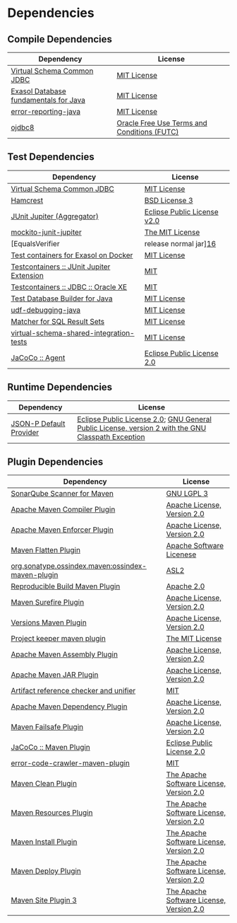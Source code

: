 <!-- @formatter:off -->
# Dependencies

## Compile Dependencies

| Dependency                                 | License                                          |
| ------------------------------------------ | ------------------------------------------------ |
| [Virtual Schema Common JDBC][0]            | [MIT License][1]                                 |
| [Exasol Database fundamentals for Java][2] | [MIT License][3]                                 |
| [error-reporting-java][4]                  | [MIT License][5]                                 |
| [ojdbc8][6]                                | [Oracle Free Use Terms and Conditions (FUTC)][7] |

## Test Dependencies

| Dependency                                      | License                           |
| ----------------------------------------------- | --------------------------------- |
| [Virtual Schema Common JDBC][0]                 | [MIT License][1]                  |
| [Hamcrest][10]                                  | [BSD License 3][11]               |
| [JUnit Jupiter (Aggregator)][12]                | [Eclipse Public License v2.0][13] |
| [mockito-junit-jupiter][14]                     | [The MIT License][15]             |
| [EqualsVerifier | release normal jar][16]       | [Apache License, Version 2.0][17] |
| [Test containers for Exasol on Docker][18]      | [MIT License][19]                 |
| [Testcontainers :: JUnit Jupiter Extension][20] | [MIT][21]                         |
| [Testcontainers :: JDBC :: Oracle XE][20]       | [MIT][21]                         |
| [Test Database Builder for Java][24]            | [MIT License][25]                 |
| [udf-debugging-java][26]                        | [MIT License][27]                 |
| [Matcher for SQL Result Sets][28]               | [MIT License][29]                 |
| [virtual-schema-shared-integration-tests][30]   | [MIT License][31]                 |
| [JaCoCo :: Agent][32]                           | [Eclipse Public License 2.0][33]  |

## Runtime Dependencies

| Dependency                    | License                                                                                                        |
| ----------------------------- | -------------------------------------------------------------------------------------------------------------- |
| [JSON-P Default Provider][34] | [Eclipse Public License 2.0][35]; [GNU General Public License, version 2 with the GNU Classpath Exception][36] |

## Plugin Dependencies

| Dependency                                              | License                                        |
| ------------------------------------------------------- | ---------------------------------------------- |
| [SonarQube Scanner for Maven][37]                       | [GNU LGPL 3][38]                               |
| [Apache Maven Compiler Plugin][39]                      | [Apache License, Version 2.0][17]              |
| [Apache Maven Enforcer Plugin][41]                      | [Apache License, Version 2.0][17]              |
| [Maven Flatten Plugin][43]                              | [Apache Software Licenese][44]                 |
| [org.sonatype.ossindex.maven:ossindex-maven-plugin][45] | [ASL2][44]                                     |
| [Reproducible Build Maven Plugin][47]                   | [Apache 2.0][44]                               |
| [Maven Surefire Plugin][49]                             | [Apache License, Version 2.0][17]              |
| [Versions Maven Plugin][51]                             | [Apache License, Version 2.0][17]              |
| [Project keeper maven plugin][53]                       | [The MIT License][54]                          |
| [Apache Maven Assembly Plugin][55]                      | [Apache License, Version 2.0][17]              |
| [Apache Maven JAR Plugin][57]                           | [Apache License, Version 2.0][17]              |
| [Artifact reference checker and unifier][59]            | [MIT][60]                                      |
| [Apache Maven Dependency Plugin][61]                    | [Apache License, Version 2.0][17]              |
| [Maven Failsafe Plugin][63]                             | [Apache License, Version 2.0][17]              |
| [JaCoCo :: Maven Plugin][65]                            | [Eclipse Public License 2.0][33]               |
| [error-code-crawler-maven-plugin][67]                   | [MIT][60]                                      |
| [Maven Clean Plugin][69]                                | [The Apache Software License, Version 2.0][44] |
| [Maven Resources Plugin][71]                            | [The Apache Software License, Version 2.0][44] |
| [Maven Install Plugin][73]                              | [The Apache Software License, Version 2.0][44] |
| [Maven Deploy Plugin][75]                               | [The Apache Software License, Version 2.0][44] |
| [Maven Site Plugin 3][77]                               | [The Apache Software License, Version 2.0][44] |

[32]: https://www.eclemma.org/jacoco/index.html
[44]: http://www.apache.org/licenses/LICENSE-2.0.txt
[49]: https://maven.apache.org/surefire/maven-surefire-plugin/
[69]: http://maven.apache.org/plugins/maven-clean-plugin/
[7]: https://www.oracle.com/downloads/licenses/oracle-free-license.html
[14]: https://github.com/mockito/mockito
[60]: https://opensource.org/licenses/MIT
[43]: https://www.mojohaus.org/flatten-maven-plugin/
[51]: http://www.mojohaus.org/versions-maven-plugin/
[53]: https://github.com/exasol/project-keeper/
[11]: http://opensource.org/licenses/BSD-3-Clause
[39]: https://maven.apache.org/plugins/maven-compiler-plugin/
[29]: https://github.com/exasol/hamcrest-resultset-matcher/blob/main/LICENSE
[25]: https://github.com/exasol/test-db-builder-java/blob/main/LICENSE
[4]: https://github.com/exasol/error-reporting-java/
[33]: https://www.eclipse.org/legal/epl-2.0/
[38]: http://www.gnu.org/licenses/lgpl.txt
[65]: https://www.jacoco.org/jacoco/trunk/doc/maven.html
[19]: https://github.com/exasol/exasol-testcontainers/blob/main/LICENSE
[15]: https://github.com/mockito/mockito/blob/main/LICENSE
[47]: http://zlika.github.io/reproducible-build-maven-plugin
[3]: https://github.com/exasol/db-fundamentals-java/blob/main/LICENSE
[31]: https://github.com/exasol/virtual-schema-shared-integration-tests/blob/main/LICENSE
[37]: http://sonarsource.github.io/sonar-scanner-maven/
[26]: https://github.com/exasol/udf-debugging-java/
[5]: https://github.com/exasol/error-reporting-java/blob/main/LICENSE
[12]: https://junit.org/junit5/
[0]: https://github.com/exasol/virtual-schema-common-jdbc/
[34]: https://github.com/eclipse-ee4j/jsonp
[10]: http://hamcrest.org/JavaHamcrest/
[36]: https://projects.eclipse.org/license/secondary-gpl-2.0-cp
[71]: http://maven.apache.org/plugins/maven-resources-plugin/
[59]: https://github.com/exasol/artifact-reference-checker-maven-plugin
[57]: https://maven.apache.org/plugins/maven-jar-plugin/
[30]: https://github.com/exasol/virtual-schema-shared-integration-tests/
[6]: https://www.oracle.com/database/technologies/maven-central-guide.html
[28]: https://github.com/exasol/hamcrest-resultset-matcher/
[24]: https://github.com/exasol/test-db-builder-java/
[63]: https://maven.apache.org/surefire/maven-failsafe-plugin/
[21]: http://opensource.org/licenses/MIT
[2]: https://github.com/exasol/db-fundamentals-java/
[54]: https://github.com/exasol/project-keeper/blob/main/LICENSE
[61]: https://maven.apache.org/plugins/maven-dependency-plugin/
[35]: https://projects.eclipse.org/license/epl-2.0
[17]: https://www.apache.org/licenses/LICENSE-2.0.txt
[16]: https://www.jqno.nl/equalsverifier
[41]: https://maven.apache.org/enforcer/maven-enforcer-plugin/
[13]: https://www.eclipse.org/legal/epl-v20.html
[1]: https://github.com/exasol/virtual-schema-common-jdbc/blob/main/LICENSE
[73]: http://maven.apache.org/plugins/maven-install-plugin/
[45]: https://sonatype.github.io/ossindex-maven/maven-plugin/
[20]: https://testcontainers.org
[18]: https://github.com/exasol/exasol-testcontainers/
[75]: http://maven.apache.org/plugins/maven-deploy-plugin/
[77]: http://maven.apache.org/plugins/maven-site-plugin/
[67]: https://github.com/exasol/error-code-crawler-maven-plugin
[27]: https://github.com/exasol/udf-debugging-java/blob/main/LICENSE
[55]: https://maven.apache.org/plugins/maven-assembly-plugin/
